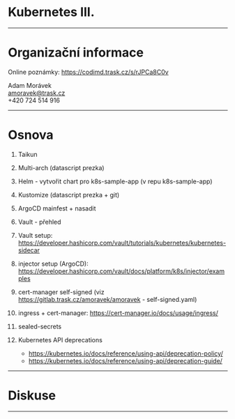 # Kubernetes III.

---
# Organizační informace

Online poznámky: <https://codimd.trask.cz/s/rJPCa8C0v>

Adam Morávek<br/>
amoravek@trask.cz<br/>
+420 724 514 916<br/>

---
# Osnova

1) Taikun
   
2) Multi-arch (datascript prezka)

3) Helm - vytvořit chart pro k8s-sample-app (v repu k8s-sample-app)
   
4) Kustomize (datascript prezka + git) 

5) ArgoCD mainfest + nasadit

6) Vault - přehled
   
7) Vault setup: <https://developer.hashicorp.com/vault/tutorials/kubernetes/kubernetes-sidecar>
   
8) injector setup (ArgoCD): <https://developer.hashicorp.com/vault/docs/platform/k8s/injector/examples>
   
9)  cert-manager self-signed (viz <https://gitlab.trask.cz/amoravek/amoravek> - self-signed.yaml)
    
10) ingress + cert-manager: <https://cert-manager.io/docs/usage/ingress/>
    
11) sealed-secrets
    
12) Kubernetes API deprecations
    - <https://kubernetes.io/docs/reference/using-api/deprecation-policy/>
    - <https://kubernetes.io/docs/reference/using-api/deprecation-guide/>    

---
# Diskuse

---